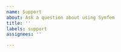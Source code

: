 ```yaml
---
name: Support
about: Ask a question about using Symfem
title: ''
labels: support
assignees: ''

---
```

